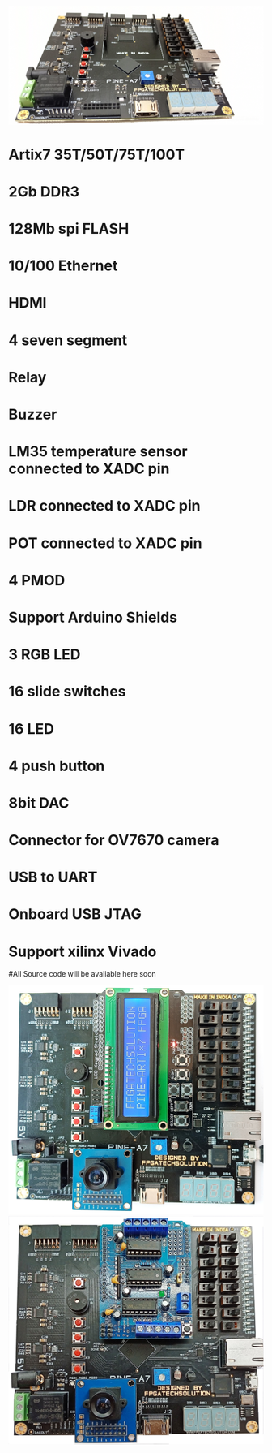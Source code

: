 ![alt text](https://github.com/fpgatechsolution/PINE-A7-ARTIX7-FPGA-BOARD/blob/main/img/IMG1.jpg)

# Artix7 35T/50T/75T/100T
# 2Gb DDR3
# 128Mb spi FLASH
# 10/100 Ethernet 
# HDMI
# 4 seven segment
# Relay
# Buzzer
# LM35 temperature sensor connected to XADC pin
# LDR connected to XADC pin
# POT connected to XADC pin
# 4 PMOD
# Support Arduino Shields 
# 3 RGB LED
# 16 slide switches
# 16 LED
# 4 push button
# 8bit DAC
# Connector for OV7670 camera
# USB to UART
# Onboard USB JTAG
# Support xilinx Vivado

#All Source code will be avaliable here soon 


![alt text](https://github.com/fpgatechsolution/PINE-A7-ARTIX7-FPGA-BOARD/blob/main/img/IMG2.jpg)
![alt text](https://github.com/fpgatechsolution/PINE-A7-ARTIX7-FPGA-BOARD/blob/main/img/IMG3.jpg)




